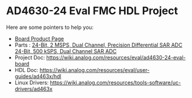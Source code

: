 # AD4630-24 Eval FMC HDL Project

Here are some pointers to help you:
  * [Board Product Page]( https://www.analog.com/eval-ad4630-24)
  * Parts : [24-Bit, 2 MSPS, Dual Channel, Precision Differential SAR ADC](https://www.analog.com/ad4630-24)
            [24-Bit, 500 kSPS, Dual Channel SAR ADC](https://www.analog.com/AD4632-24)
  * Project Doc: https://wiki.analog.com/resources/eval/ad4630-24-eval-board
  * HDL Doc: https://wiki.analog.com/resources/eval/user-guides/ad463x/hdl
  * Linux Drivers: https://wiki.analog.com/resources/tools-software/uc-drivers/ad463x
